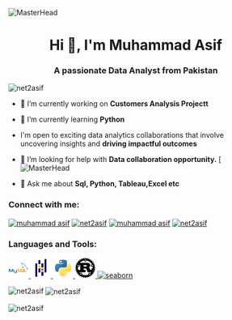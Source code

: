 ![MasterHead](https://dpbnri2zg3lc2.cloudfront.net/en/wp-content/uploads/2019/12/data-analyst-colleagues-in-office.jpeg)
<h1 align="center">Hi 👋, I'm Muhammad Asif</h1>
<h3 align="center">A passionate Data Analyst from Pakistan</h3>

<p align="left"> <img src="https://komarev.com/ghpvc/?username=net2asif&label=Profile%20views&color=0e75b6&style=flat" alt="net2asif" /> </p>

- 🔭 I’m currently working on **Customers Analysis Projectt**

- 🌱 I’m currently learning **Python**

- I'm open to exciting data analytics collaborations that involve uncovering insights and **driving impactful outcomes**

- 🤝 I’m looking for help with **Data collaboration opportunity.**
[![MasterHead](https://thumbs.dreamstime.com/b/data-analyst-sits-work-front-computer-device-showing-statistics-graphs-him-flat-style-cartoon-illustration-vector-218502519.jpg)


- 💬 Ask me about **Sql, Python, Tableau,Excel etc**

<h3 align="left">Connect with me:</h3>

<p align="left">
<a href="https://linkedin.com/in/muhammad asif" target="blank"><img align="center" src="https://raw.githubusercontent.com/rahuldkjain/github-profile-readme-generator/master/src/images/icons/Social/linked-in-alt.svg" alt="muhammad asif" height="30" width="40" /></a>
<a href="https://kaggle.com/net2asif" target="blank"><img align="center" src="https://raw.githubusercontent.com/rahuldkjain/github-profile-readme-generator/master/src/images/icons/Social/kaggle.svg" alt="net2asif" height="30" width="40" /></a>
<a href="https://fb.com/muhammad asif" target="blank"><img align="center" src="https://raw.githubusercontent.com/rahuldkjain/github-profile-readme-generator/master/src/images/icons/Social/facebook.svg" alt="muhammad asif" height="30" width="40" /></a>
<a href="https://instagram.com/net2asif" target="blank"><img align="center" src="https://raw.githubusercontent.com/rahuldkjain/github-profile-readme-generator/master/src/images/icons/Social/instagram.svg" alt="net2asif" height="30" width="40" /></a>
</p>

<h3 align="left">Languages and Tools:</h3>
<p align="left"> <a href="https://www.mysql.com/" target="_blank" rel="noreferrer"> <img src="https://raw.githubusercontent.com/devicons/devicon/master/icons/mysql/mysql-original-wordmark.svg" alt="mysql" width="40" height="40"/> </a> <a href="https://pandas.pydata.org/" target="_blank" rel="noreferrer"> <img src="https://raw.githubusercontent.com/devicons/devicon/2ae2a900d2f041da66e950e4d48052658d850630/icons/pandas/pandas-original.svg" alt="pandas" width="40" height="40"/> </a> <a href="https://www.python.org" target="_blank" rel="noreferrer"> <img src="https://raw.githubusercontent.com/devicons/devicon/master/icons/python/python-original.svg" alt="python" width="40" height="40"/> </a> <a href="https://www.rust-lang.org" target="_blank" rel="noreferrer"> <img src="https://raw.githubusercontent.com/devicons/devicon/master/icons/rust/rust-plain.svg" alt="rust" width="40" height="40"/> </a> <a href="https://seaborn.pydata.org/" target="_blank" rel="noreferrer"> <img src="https://seaborn.pydata.org/_images/logo-mark-lightbg.svg" alt="seaborn" width="40" height="40"/> </a> </p>

<p><img align="left" src="https://github-readme-stats.vercel.app/api/top-langs?username=net2asif&show_icons=true&locale=en&layout=compact" alt="net2asif" /></p>

<p>&nbsp;<img align="center" src="https://github-readme-stats.vercel.app/api?username=net2asif&show_icons=true&locale=en" alt="net2asif" /></p>

<p><img align="center" src="https://github-readme-streak-stats.herokuapp.com/?user=net2asif&" alt="net2asif" /></p>

